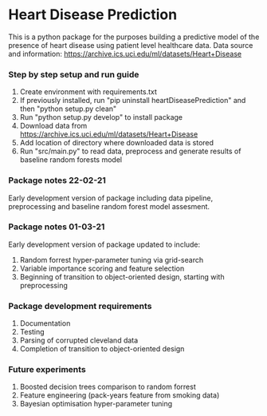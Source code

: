 # Heart Disease Prediction 
This is a python package for the purposes building a predictive model of the presence of heart disease using patient 
level healthcare data. 
Data source and information: https://archive.ics.uci.edu/ml/datasets/Heart+Disease

### Step by step setup and run guide
1) Create environment with requirements.txt
2) If previously installed, run "pip uninstall heartDiseasePrediction" and then "python setup.py clean"
3) Run "python setup.py develop" to install package
4) Download data from https://archive.ics.uci.edu/ml/datasets/Heart+Disease
5) Add location of directory where downloaded data is stored
6) Run "src/main.py" to read data, preprocess and generate results of baseline random forests model

### Package notes 22-02-21
Early development version of package including data pipeline, preprocessing and baseline random forest model assesment.

### Package notes 01-03-21
Early development version of package updated to include:
1) Random forrest hyper-parameter tuning via grid-search
2) Variable importance scoring and feature selection
3) Beginning of transition to object-oriented design, starting with preprocessing

### Package development requirements
1) Documentation
2) Testing
3) Parsing of corrupted cleveland data
4) Completion of transition to object-oriented design
### Future experiments
1) Boosted decision trees comparison to random forrest
2) Feature engineering (pack-years feature from smoking data)
3) Bayesian optimisation hyper-parameter tuning






